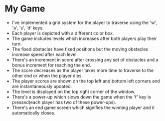# My Game

 - I've implemented a grid system for the player to traverse using the 'w', 'a', 's', 'd' keys.
 - Each player is depicted with a different color box.
 - The game includes levels which increases after both players play their turn.
 - The fixed obstacles have fixed positions but the moving obstacles increase speed after each level.
 - There's an increment in score after crossing any set of obstacles and a bonus increment for reaching the end.
 - The score decreases as the player takes more time to traverse to the other end or when the player dies.
 - The player scores are shown on the top left and bottom left corners and are instantaneously updated.
 - The level is displayed on the top right corner of the window.
 - There's a power-up which slows down the game when the 'f' key is pressed(each player has two of these power-ups).
 - There's an end game screen which signifies the winning player and it automatically closes.